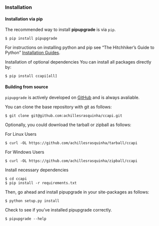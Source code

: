 ### Installation

#### Installation via pip

The recommended way to install **pipupgrade** is via `pip`.

```shell
$ pip install pipupgrade
```

For instructions on installing python and pip see “The Hitchhiker’s Guide to Python” 
[Installation Guides](https://docs.python-guide.org/starting/installation/).

Installation of optional dependencies
You can install all packages directly by:

```shell
$ pip install ccapi[all]
```

#### Building from source

`pipupgrade` is actively developed on [GitHub](https://github.com/achillesrasquinha/pipupgrade)
and is always avaliable.

You can clone the base repository with git as follows:

```shell
$ git clone git@github.com:achillesrasquinha/ccapi.git
```

Optionally, you could download the tarball or zipball as follows:

For Linux Users

```shell
$ curl -OL https://github.com/achillesrasquinha/tarball/ccapi
```

For Windows Users

```shell
$ curl -OL https://github.com/achillesrasquinha/zipball/ccapi
```

Install necessary dependencies

```shell
$ cd ccapi
$ pip install -r requirements.txt
```

Then, go ahead and install pipupgrade in your site-packages as follows:

```shell
$ python setup.py install
```

Check to see if you’ve installed pipupgrade correctly.

```shell
$ pipupgrade --help
```